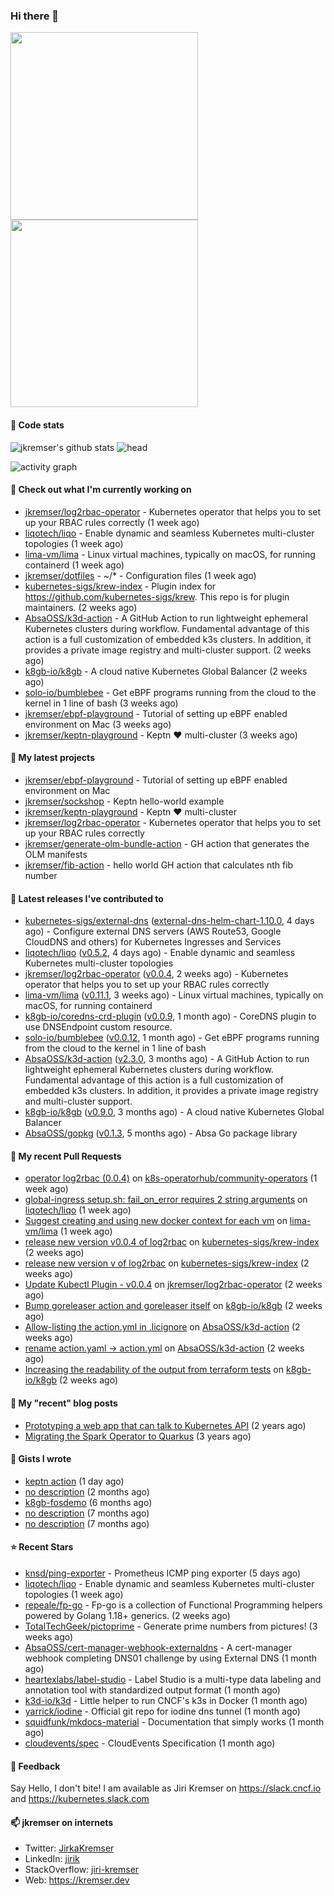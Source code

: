 ### Hi there 👋

<img src="./b.gif" width="300px"><img src="./b.gif" width="300px">

#### 📱 Code stats

![jkremser's github stats](https://github-readme-stats.vercel.app/api?username=jkremser&count_private=true&show_icons=true&hide_border=false&theme=tokyonight&title_color=5bcdec&bg_color=0d1117&border_radius=false) ![head](https://user-images.githubusercontent.com/535866/175570014-71166aaa-95f7-4a4f-869c-93a16481de4e.jpeg)


![activity graph](https://activity-graph.herokuapp.com/graph?username=jkremser&theme=react-dark)

#### 👷 Check out what I'm currently working on

- [jkremser/log2rbac-operator](https://github.com/jkremser/log2rbac-operator) - Kubernetes operator that helps you to set up your RBAC rules correctly (1 week ago)
- [liqotech/liqo](https://github.com/liqotech/liqo) - Enable dynamic and seamless Kubernetes multi-cluster topologies (1 week ago)
- [lima-vm/lima](https://github.com/lima-vm/lima) - Linux virtual machines, typically on macOS, for running containerd (1 week ago)
- [jkremser/dotfiles](https://github.com/jkremser/dotfiles) - ~/*  -  Configuration files (1 week ago)
- [kubernetes-sigs/krew-index](https://github.com/kubernetes-sigs/krew-index) - Plugin index for https://github.com/kubernetes-sigs/krew. This repo is for plugin maintainers. (2 weeks ago)
- [AbsaOSS/k3d-action](https://github.com/AbsaOSS/k3d-action) - A GitHub Action to run lightweight ephemeral Kubernetes clusters during workflow.  Fundamental advantage of this action is a full customization of embedded k3s clusters. In addition, it provides a private image registry and multi-cluster support. (2 weeks ago)
- [k8gb-io/k8gb](https://github.com/k8gb-io/k8gb) - A cloud native Kubernetes Global Balancer (2 weeks ago)
- [solo-io/bumblebee](https://github.com/solo-io/bumblebee) - Get eBPF programs running from the cloud to the kernel in 1 line of bash (3 weeks ago)
- [jkremser/ebpf-playground](https://github.com/jkremser/ebpf-playground) - Tutorial of setting up eBPF enabled environment on Mac (3 weeks ago)
- [jkremser/keptn-playground](https://github.com/jkremser/keptn-playground) - Keptn ♥ multi-cluster (3 weeks ago)

#### 🌱 My latest projects

- [jkremser/ebpf-playground](https://github.com/jkremser/ebpf-playground) - Tutorial of setting up eBPF enabled environment on Mac
- [jkremser/sockshop](https://github.com/jkremser/sockshop) - Keptn hello-world example
- [jkremser/keptn-playground](https://github.com/jkremser/keptn-playground) - Keptn ♥ multi-cluster
- [jkremser/log2rbac-operator](https://github.com/jkremser/log2rbac-operator) - Kubernetes operator that helps you to set up your RBAC rules correctly
- [jkremser/generate-olm-bundle-action](https://github.com/jkremser/generate-olm-bundle-action) - GH action that generates the OLM manifests
- [jkremser/fib-action](https://github.com/jkremser/fib-action) - hello world GH action that calculates nth fib number

#### 🔭 Latest releases I've contributed to

- [kubernetes-sigs/external-dns](https://github.com/kubernetes-sigs/external-dns) ([external-dns-helm-chart-1.10.0](https://github.com/kubernetes-sigs/external-dns/releases/tag/external-dns-helm-chart-1.10.0), 4 days ago) - Configure external DNS servers (AWS Route53, Google CloudDNS and others) for Kubernetes Ingresses and Services
- [liqotech/liqo](https://github.com/liqotech/liqo) ([v0.5.2](https://github.com/liqotech/liqo/releases/tag/v0.5.2), 4 days ago) - Enable dynamic and seamless Kubernetes multi-cluster topologies
- [jkremser/log2rbac-operator](https://github.com/jkremser/log2rbac-operator) ([v0.0.4](https://github.com/jkremser/log2rbac-operator/releases/tag/v0.0.4), 2 weeks ago) - Kubernetes operator that helps you to set up your RBAC rules correctly
- [lima-vm/lima](https://github.com/lima-vm/lima) ([v0.11.1](https://github.com/lima-vm/lima/releases/tag/v0.11.1), 3 weeks ago) - Linux virtual machines, typically on macOS, for running containerd
- [k8gb-io/coredns-crd-plugin](https://github.com/k8gb-io/coredns-crd-plugin) ([v0.0.9](https://github.com/k8gb-io/coredns-crd-plugin/releases/tag/v0.0.9), 1 month ago) - CoreDNS plugin to use DNSEndpoint custom resource.
- [solo-io/bumblebee](https://github.com/solo-io/bumblebee) ([v0.0.12](https://github.com/solo-io/bumblebee/releases/tag/v0.0.12), 1 month ago) - Get eBPF programs running from the cloud to the kernel in 1 line of bash
- [AbsaOSS/k3d-action](https://github.com/AbsaOSS/k3d-action) ([v2.3.0](https://github.com/AbsaOSS/k3d-action/releases/tag/v2.3.0), 3 months ago) - A GitHub Action to run lightweight ephemeral Kubernetes clusters during workflow.  Fundamental advantage of this action is a full customization of embedded k3s clusters. In addition, it provides a private image registry and multi-cluster support.
- [k8gb-io/k8gb](https://github.com/k8gb-io/k8gb) ([v0.9.0](https://github.com/k8gb-io/k8gb/releases/tag/v0.9.0), 3 months ago) - A cloud native Kubernetes Global Balancer
- [AbsaOSS/gopkg](https://github.com/AbsaOSS/gopkg) ([v0.1.3](https://github.com/AbsaOSS/gopkg/releases/tag/v0.1.3), 5 months ago) - Absa Go package library

#### 🔨 My recent Pull Requests

- [operator log2rbac (0.0.4)](https://github.com/k8s-operatorhub/community-operators/pull/1411) on [k8s-operatorhub/community-operators](https://github.com/k8s-operatorhub/community-operators) (1 week ago)
- [global-ingress setup.sh: fail_on_error requires 2 string arguments](https://github.com/liqotech/liqo/pull/1321) on [liqotech/liqo](https://github.com/liqotech/liqo) (1 week ago)
- [Suggest creating and using new docker context for each vm](https://github.com/lima-vm/lima/pull/935) on [lima-vm/lima](https://github.com/lima-vm/lima) (1 week ago)
- [release new version v0.0.4 of log2rbac](https://github.com/kubernetes-sigs/krew-index/pull/2383) on [kubernetes-sigs/krew-index](https://github.com/kubernetes-sigs/krew-index) (2 weeks ago)
- [release new version v of log2rbac](https://github.com/kubernetes-sigs/krew-index/pull/2382) on [kubernetes-sigs/krew-index](https://github.com/kubernetes-sigs/krew-index) (2 weeks ago)
- [Update Kubectl Plugin - v0.0.4](https://github.com/jkremser/log2rbac-operator/pull/39) on [jkremser/log2rbac-operator](https://github.com/jkremser/log2rbac-operator) (2 weeks ago)
- [Bump goreleaser action and goreleaser itself](https://github.com/k8gb-io/k8gb/pull/916) on [k8gb-io/k8gb](https://github.com/k8gb-io/k8gb) (2 weeks ago)
- [Allow-listing the action.yml in .licignore](https://github.com/AbsaOSS/k3d-action/pull/43) on [AbsaOSS/k3d-action](https://github.com/AbsaOSS/k3d-action) (2 weeks ago)
- [rename action.yaml -&gt; action.yml](https://github.com/AbsaOSS/k3d-action/pull/42) on [AbsaOSS/k3d-action](https://github.com/AbsaOSS/k3d-action) (2 weeks ago)
- [Increasing the readability of the output from terraform tests](https://github.com/k8gb-io/k8gb/pull/915) on [k8gb-io/k8gb](https://github.com/k8gb-io/k8gb) (2 weeks ago)

#### 📜 My "recent" blog posts

- [Prototyping a web app that can talk to Kubernetes API](https://jkremser.github.io/post/web-app-kubernetes/) (2 years ago)
- [Migrating the Spark Operator to Quarkus](https://jkremser.github.io/post/spark-operator-quarkus/) (3 years ago)

#### 📓 Gists I wrote

- [keptn action](https://gist.github.com/4b9355e26643217f318fe37faa9ce444) (1 day ago)
- [no description](https://gist.github.com/a8143384049b171d4e64c5aeb6da4793) (2 months ago)
- [k8gb-fosdemo](https://gist.github.com/2f9cccb99120def7250b8c967f333b3f) (6 months ago)
- [no description](https://gist.github.com/ce1dba9407fdec04b6d04e0328c75bb5) (7 months ago)
- [no description](https://gist.github.com/7f2d79f4b23c443d21f9bd42769fc350) (7 months ago)

#### ⭐ Recent Stars

- [knsd/ping-exporter](https://github.com/knsd/ping-exporter) - Prometheus ICMP ping exporter (5 days ago)
- [liqotech/liqo](https://github.com/liqotech/liqo) - Enable dynamic and seamless Kubernetes multi-cluster topologies (1 week ago)
- [repeale/fp-go](https://github.com/repeale/fp-go) - Fp-go is a collection of Functional Programming helpers powered by Golang 1.18&#43; generics. (2 weeks ago)
- [TotalTechGeek/pictoprime](https://github.com/TotalTechGeek/pictoprime) - Generate prime numbers from pictures! (3 weeks ago)
- [AbsaOSS/cert-manager-webhook-externaldns](https://github.com/AbsaOSS/cert-manager-webhook-externaldns) - A cert-manager webhook completing DNS01 challenge by using External DNS  (1 month ago)
- [heartexlabs/label-studio](https://github.com/heartexlabs/label-studio) - Label Studio is a multi-type data labeling and annotation tool with standardized output format (1 month ago)
- [k3d-io/k3d](https://github.com/k3d-io/k3d) - Little helper to run CNCF&#39;s k3s in Docker (1 month ago)
- [yarrick/iodine](https://github.com/yarrick/iodine) - Official git repo for iodine dns tunnel (1 month ago)
- [squidfunk/mkdocs-material](https://github.com/squidfunk/mkdocs-material) - Documentation that simply works (1 month ago)
- [cloudevents/spec](https://github.com/cloudevents/spec) - CloudEvents Specification (1 month ago)

#### 💬 Feedback

Say Hello, I don't bite! I am available as Jiri Kremser on https://slack.cncf.io and https://kubernetes.slack.com


#### 📫 jkremser on internets

- Twitter: <a href="https://twitter.com/JirkaKremser">JirkaKremser</a>
- LinkedIn: <a href="https://www.linkedin.com/in/jirik/">jirik</a>
- StackOverflow: <a href="https://stackoverflow.com/users/1594980/jiri-kremser">jiri-kremser</a>
- Web: https://kremser.dev